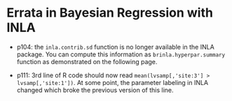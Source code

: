 # Errata in Bayesian Regression with INLA

- p104: the `inla.contrib.sd` function is no longer available in the INLA package. You can compute this information as `brinla.hyperpar.summary` function as demonstrated on the following page.

- p111: 3rd line of R code should now read `mean(lvsamp[,'site:3'] > lvsamp[,'site:1'])`. At some point, the parameter labeling in INLA changed which broke the previous version of this line. 
